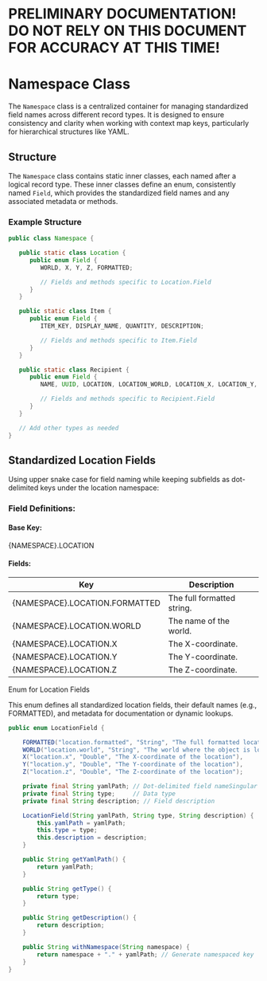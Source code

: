 # PRELIMINARY DOCUMENTATION! DO NOT RELY ON THIS DOCUMENT FOR ACCURACY AT THIS TIME!


# Namespace Class

The `Namespace` class is a centralized container for managing standardized field names across different record types. It is designed to ensure consistency and clarity when working with context map keys, particularly for hierarchical structures like YAML.

## Structure

The `Namespace` class contains static inner classes, each named after a logical record type. These inner classes define an enum, consistently named `Field`, which provides the standardized field names and any associated metadata or methods.

### Example Structure

```java
public class Namespace {

   public static class Location {
      public enum Field {
         WORLD, X, Y, Z, FORMATTED;

         // Fields and methods specific to Location.Field
      }
   }

   public static class Item {
      public enum Field {
         ITEM_KEY, DISPLAY_NAME, QUANTITY, DESCRIPTION;

         // Fields and methods specific to Item.Field
      }
   }

   public static class Recipient {
      public enum Field {
         NAME, UUID, LOCATION, LOCATION_WORLD, LOCATION_X, LOCATION_Y, LOCATION_Z;

         // Fields and methods specific to Recipient.Field
      }
   }

   // Add other types as needed
}
```

## Standardized Location Fields
   Using upper snake case for field naming while keeping subfields as dot-delimited keys under the location namespace:

### Field Definitions:

#### Base Key:
{NAMESPACE}.LOCATION

#### Fields:

|Key| Description                |
|---|----------------------------|
|{NAMESPACE}.LOCATION.FORMATTED| The full formatted string. |
|{NAMESPACE}.LOCATION.WORLD| The name of the world.     |
|{NAMESPACE}.LOCATION.X| The X-coordinate.          |
|{NAMESPACE}.LOCATION.Y| The Y-coordinate.          |
|{NAMESPACE}.LOCATION.Z| The Z-coordinate.          |


Enum for Location Fields

This enum defines all standardized location fields, their default names (e.g., FORMATTED), and metadata for documentation or dynamic lookups.

```java
public enum LocationField {

    FORMATTED("location.formatted", "String", "The full formatted location string"),
    WORLD("location.world", "String", "The world where the object is located"),
    X("location.x", "Double", "The X-coordinate of the location"),
    Y("location.y", "Double", "The Y-coordinate of the location"),
    Z("location.z", "Double", "The Z-coordinate of the location");

    private final String yamlPath; // Dot-delimited field nameSingular
    private final String type;     // Data type
    private final String description; // Field description

    LocationField(String yamlPath, String type, String description) {
        this.yamlPath = yamlPath;
        this.type = type;
        this.description = description;
    }

    public String getYamlPath() {
        return yamlPath;
    }

    public String getType() {
        return type;
    }

    public String getDescription() {
        return description;
    }

    public String withNamespace(String namespace) {
        return namespace + "." + yamlPath; // Generate namespaced key
    }
}
```
